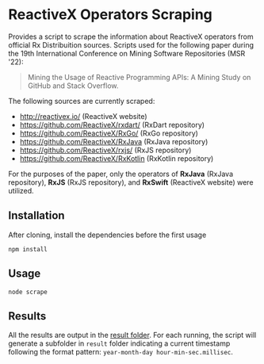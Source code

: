 # ReactiveX Operators Scraping
Provides a script to scrape the information about ReactiveX operators from official Rx Distribuition sources.
Scripts used for the following paper during the 19th International Conference on Mining Software Repositories (MSR '22):
> Mining the Usage of Reactive Programming APIs: A Mining Study on GitHub and Stack Overflow.

The following sources are currently scraped:
* http://reactivex.io/ (ReactiveX website)
* https://github.com/ReactiveX/rxdart/ (RxDart repository)
* https://github.com/ReactiveX/RxGo/ (RxGo repository)
* https://github.com/ReactiveX/RxJava (RxJava repository)
* https://github.com/ReactiveX/rxjs/ (RxJS repository)
* https://github.com/ReactiveX/RxKotlin (RxKotlin repository)

For the purposes of the paper, only the operators of **RxJava** (RxJava repository), **RxJS** (RxJS repository), and **RxSwift** (ReactiveX website) were utilized.

## Installation
After cloning, install the dependencies before the first usage 
```terminal
npm install
```

## Usage
```terminal
node scrape
```

## Results
All the results are output in the [result folder](https://github.com/carloszimm/rxoperators-scraping/tree/main/result). For each running, the script will generate a subfolder in `result` folder indicating a current timestamp following the format pattern: `year-month-day hour-min-sec.millisec`.
